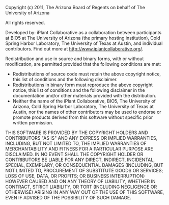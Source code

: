Copyright (c) 2011, The Arizona Board of Regents on behalf of 
The University of Arizona

All rights reserved.

Developed by: iPlant Collaborative as a collaboration between
participants at BIO5 at The University of Arizona (the primary hosting
institution), Cold Spring Harbor Laboratory, The University of Texas at
Austin, and individual contributors. Find out more at 
http://www.iplantcollaborative.org/.

Redistribution and use in source and binary forms, with or without 
modification, are permitted provided that the following conditions are
met:

 * Redistributions of source code must retain the above copyright 
   notice, this list of conditions and the following disclaimer.
 * Redistributions in binary form must reproduce the above copyright 
   notice, this list of conditions and the following disclaimer in the 
   documentation and/or other materials provided with the distribution.
 * Neither the name of the iPlant Collaborative, BIO5, The University 
   of Arizona, Cold Spring Harbor Laboratory, The University of Texas at 
   Austin, nor the names of other contributors may be used to endorse or 
   promote products derived from this software without specific prior 
   written permission.

THIS SOFTWARE IS PROVIDED BY THE COPYRIGHT HOLDERS AND CONTRIBUTORS "AS
IS" AND ANY EXPRESS OR IMPLIED WARRANTIES, INCLUDING, BUT NOT LIMITED 
TO, THE IMPLIED WARRANTIES OF MERCHANTABILITY AND FITNESS FOR A 
PARTICULAR PURPOSE ARE DISCLAIMED. IN NO EVENT SHALL THE COPYRIGHT 
HOLDER OR CONTRIBUTORS BE LIABLE FOR ANY DIRECT, INDIRECT, INCIDENTAL,
SPECIAL, EXEMPLARY, OR CONSEQUENTIAL DAMAGES (INCLUDING, BUT NOT LIMITED
TO, PROCUREMENT OF SUBSTITUTE GOODS OR SERVICES; LOSS OF USE, DATA, OR
PROFITS; OR BUSINESS INTERRUPTION) HOWEVER CAUSED AND ON ANY THEORY OF
LIABILITY, WHETHER IN CONTRACT, STRICT LIABILITY, OR TORT (INCLUDING
NEGLIGENCE OR OTHERWISE) ARISING IN ANY WAY OUT OF THE USE OF THIS 
SOFTWARE, EVEN IF ADVISED OF THE POSSIBILITY OF SUCH DAMAGE.